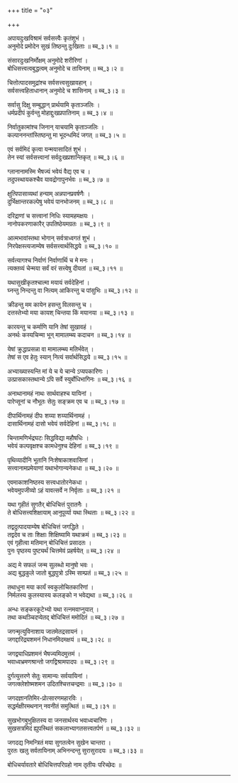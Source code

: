 +++
title = "०३"

+++
    
अपायदुःखविश्रामं सर्वसत्त्वैः कृतंशुभं ।  
अनुमोदे प्रमोदेन सुखं तिष्ठन्तु दुःखिताः ॥ ब्च_३।१ ॥

संसारदुःखनिर्मोक्षम् अनुमोदे शरीरिणां ।  
बोधिसत्त्वत्वबुद्धत्वम् अनुमोदे च तायिनाम् ॥ ब्च_३।२ ॥

चित्तोत्पादसमुद्रांश्च सर्वसत्त्वसुखावहान् ।  
सर्वसत्त्वहिताधानान् अनुमोदे च शासिनाम् ॥ ब्च_३।३ ॥

सर्वासु दिक्षु सम्बुद्धान् प्रार्थयामि कृताञ्जलिः ।  
धर्मप्रदीपं कुर्वन्तु मोहाद्दुःखप्रपातिनाम् ॥ ब्च_३।४ ॥

निर्वातुकामांश्च जिनान् याचयामि कृताञ्जलिः ।  
कल्पाननन्तांस्तिष्ठन्तु मा भूदन्धमिदं जगत् ॥ ब्च_३।५ ॥

एवं सर्वमिदं कृत्वा यन्मयासादितं शुभं ।  
तेन स्यां सर्वसत्त्वानां सर्वदुःखप्रशान्तिकृत् ॥ ब्च_३।६ ॥

ग्लानानामस्मि भैषज्यं भवेयं वैद्य एव च ।  
तदुपस्थायकश्चैव यावद्रोगापुनर्भवः ॥ ब्च_३।७ ॥

क्षुत्पिपासाव्यथां हन्याम् अन्नपानप्रवर्षणैः ।  
दुर्भिक्षान्तरकल्पेषु भवेयं पानभोजनम् ॥ ब्च_३।८ ॥

दरिद्राणां च सत्त्वानां निधिः स्यामहमक्षयः ।  
नानोपकरणाकारैर् उपतिष्ठेयमग्रतः ॥ ब्च_३।९ ॥

आत्मभावांस्तथा भोगान् सर्वत्राध्वगतं शुभं ।  
निरपेक्षस्त्यजाम्येष सर्वसत्त्वार्थसिद्धये ॥ ब्च_३।१० ॥

सर्वत्यागश्च निर्वाणं निर्वाणार्थि च मे मनः ।  
त्यक्तव्यं चेन्मया सर्वं वरं सत्त्वेषु दीयतां ॥ ब्च_३।११ ॥

यथासुखीकृतश्चात्मा मयायं सर्वदेहिनां ।  
घ्नन्तु निन्दन्तु वा नित्यम् आकिरन्तु च पांसुभिः ॥ ब्च_३।१२ ॥

क्रीडन्तु मम कायेन हसन्तु विलसन्तु च ।  
दत्तस्तेभ्यो मया कायश् चिन्तया किं मयानया ॥ ब्च_३।१३ ॥

कारयन्तु च कर्माणि यानि तेषां सुखावहं ।  
अनर्थः कस्यचिन्मा भून् मामालम्ब्य कदाचन ॥ ब्च_३।१४ ॥

येषां क्रुद्धाप्रसन्ना वा मामालम्ब्य मतिर्भवेत् ।  
तेषां स एव हेतुः स्यान् नित्यं सर्वार्थसिद्धये ॥ ब्च_३।१५ ॥

अभ्याख्यास्यन्ति मां ये च ये चान्ये ऽप्यपकारिणः ।  
उत्प्रासकास्तथान्ये ऽपि सर्वे स्युर्बोधिभागिनः ॥ ब्च_३।१६ ॥

अनाथानामहं नाथः सार्थवाहश्च यायिनां ।  
पारेप्सूनां च नौभूतः सेतुः सङ्क्रम एव च ॥ ब्च_३।१७ ॥

दीपार्थिनामहं दीपः शय्या शय्यार्थिनामहं ।  
दासार्थिनामहं दासो भवेयं सर्वदेहिनां ॥ ब्च_३।१८ ॥

चिन्तामणिर्भद्रघटः सिद्धविद्या महौषधिः ।  
भवेयं कल्पवृक्षश्च कामधेनुश्च देहिनां ॥ ब्च_३।१९ ॥

पृथिव्यादीनि भूतानि निःशेषाकाशवासिनां ।  
सत्त्वानामप्रमेयाणां यथाभोगान्यनेकधा ॥ ब्च_३।२० ॥

एवमाकाशनिष्ठस्य सत्त्वधातोरनेकधा ।  
भवेयमुपजीव्यो ऽहं यावत्सर्वे न निर्वृताः ॥ ब्च_३।२१ ॥

यथा गृहीतं सुगतैर् बोधिचित्तं पुरातनैः ।  
ते बोधिसत्त्वशिक्षायाम् आनुपूर्व्या यथा स्थिताः ॥ ब्च_३।२२ ॥

तद्वदुत्पादयाम्येष बोधिचित्तं जगद्धिते ।  
तद्वदेव च ताः शिक्षाः शिक्षिष्यामि यथाक्रमं ॥ ब्च_३।२३ ॥  
एवं गृहीत्वा मतिमान् बोधिचित्तं प्रसादतः ।  
पुनः पृष्ठस्य पुष्ट्यर्थं चित्तमेवं प्रहर्षयेत् ॥ ब्च_३।२४ ॥

अद्य मे सफलं जन्म सुलब्धो मानुषो भवः ।  
अद्य बुद्धकुले जातो बुद्धपुत्रो ऽस्मि साम्प्रतं ॥ ब्च_३।२५ ॥

तथाधुना मया कार्यं स्वकुलोचितकारिणां ।  
निर्मलस्य कुलस्यास्य कलङ्को न भवेद्यथा ॥ ब्च_३।२६ ॥

अन्धः सङ्करकूटेभ्यो यथा रत्नमवाप्नुयात् ।  
तथा कथञ्चिदप्येतद् बोधिचित्तं ममोदितं ॥ ब्च_३।२७ ॥

जगन्मृत्युविनाशाय जातमेतद्रसायनं ।  
जगद्दारिद्र्यशमनं निधानमिदमक्षयं ॥ ब्च_३।२८ ॥

जगद्व्याधिप्रशमनं भैषज्यमिदमुत्तमं ।  
भवाध्वभ्रमणश्रान्तो जगद्विश्रामपादपः ॥ ब्च_३।२९ ॥

दुर्गत्युत्तरणे सेतुः सामान्यः सर्वयायिनां ।  
जगत्क्लेशोष्मशमन उदितश्चित्तचन्द्रमाः ॥ ब्च_३।३० ॥

जगदज्ञानतिमिर-प्रोत्सारणमहारविः ।  
सद्धर्मक्षीरमथनान् नवनीतं समुत्थितं ॥ ब्च_३।३१ ॥

सुखभोगबुभुक्षितस्य वा जनसार्थस्य भवाध्वचारिणः ।  
सुखसत्रमिदं ह्युपस्थितं सकलाभ्यागतसत्त्वतर्पणं ॥ ब्च_३।३२ ॥

जगदद्य निमन्त्रितं मया सुगतत्वेन सुखेन चान्तरा ।  
पुरतः खलु सर्वतायिनाम् अभिनन्दन्तु सुरासुरादयः ॥ ब्च_३।३३ ॥

बोधिचर्यावतारे बोधिचित्तपरिग्रहो नाम तृतीयः परिच्छेदः ॥

****************************************************************  
    